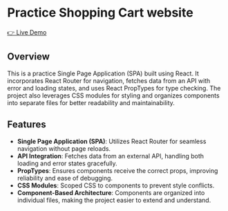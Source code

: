 # Practice Shopping Cart website

[👉 Live Demo](https://shopping-cart-sigma-three.vercel.app/)

## Overview

This is a practice Single Page Application (SPA) built using React. It incorporates React Router for navigation, fetches data from an API with error and loading states, and uses React PropTypes for type checking. The project also leverages CSS modules for styling and organizes components into separate files for better readability and maintainability.

## Features

- **Single Page Application (SPA)**: Utilizes React Router for seamless navigation without page reloads.
- **API Integration**: Fetches data from an external API, handling both loading and error states gracefully.
- **PropTypes**: Ensures components receive the correct props, improving reliability and ease of debugging.
- **CSS Modules**: Scoped CSS to components to prevent style conflicts.
- **Component-Based Architecture**: Components are organized into individual files, making the project easier to extend and understand.
